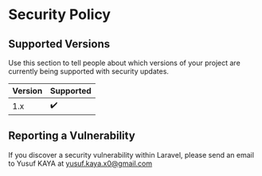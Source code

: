 # Security Policy

## Supported Versions

Use this section to tell people about which versions of your project are
currently being supported with security updates.

| Version | Supported          |
| ------- | ------------------ |
| 1.x     | :heavy_check_mark: |

## Reporting a Vulnerability

If you discover a security vulnerability within Laravel, please send an email to Yusuf KAYA at yusuf.kaya.x0@gmail.com
